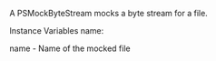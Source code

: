 A PSMockByteStream mocks a byte stream for a file.

Instance Variables
	name:		<String>

name
	- Name of the mocked file
